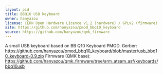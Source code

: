 ```yaml
---
layout: pid
title: BBQ10 USB keyboard
owner: hanyazou
license: CERN Open Hardware Licence v1.2 (hardware) / GPLv2 (firmware)
site: https://github.com/hanyazou/pmod_bbq10_keyboard
source: https://github.com/hanyazou/qmk_firmware
---
```

A small USB keyboard based on BB Q10 Keyboard PMOD.
Gerber:
<https://github.com/hanyazou/pmod_bbq10_keyboard/blob/master/usb_bbq10_keyboard-0.9.zip>
Firmware (QMK base):
<https://github.com/hanyazou/qmk_firmware/tree/arm_atsam_asf/keyboards/bbq10usb>

